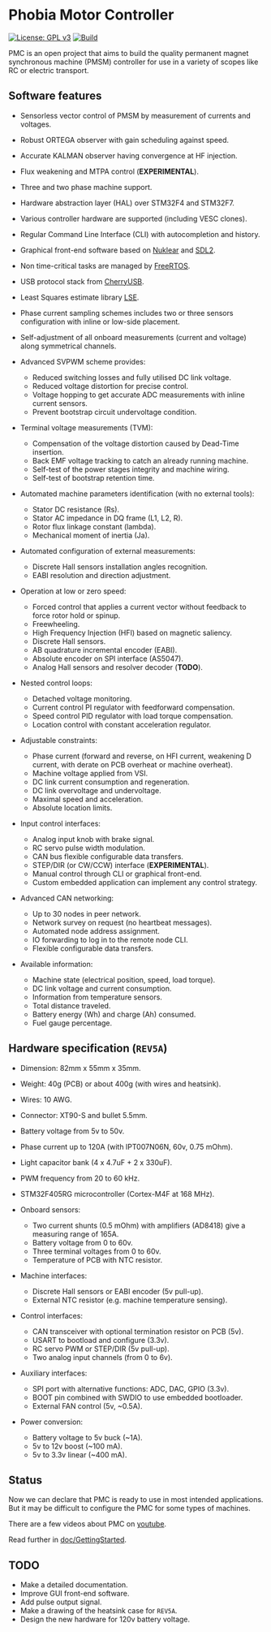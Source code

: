 # Phobia Motor Controller

[![License: GPL v3](https://img.shields.io/badge/License-GPLv3-blue.svg)](https://www.gnu.org/licenses/gpl-3.0)
[![Build](https://github.com/rombrew/phobia/actions/workflows/makefile.yml/badge.svg)](https://github.com/rombrew/phobia/actions/workflows/makefile.yml)

PMC is an open project that aims to build the quality permanent magnet
synchronous machine (PMSM) controller for use in a variety of scopes like RC or
electric transport.

## Software features

* Sensorless vector control of PMSM by measurement of currents and voltages.
* Robust ORTEGA observer with gain scheduling against speed.
* Accurate KALMAN observer having convergence at HF injection.
* Flux weakening and MTPA control (**EXPERIMENTAL**).
* Three and two phase machine support.
* Hardware abstraction layer (HAL) over STM32F4 and STM32F7.
* Various controller hardware are supported (including VESC clones).
* Regular Command Line Interface (CLI) with autocompletion and history.
* Graphical front-end software based on
  [Nuklear](https://github.com/Immediate-Mode-UI/Nuklear) and
  [SDL2](https://www.libsdl.org/).
* Non time-critical tasks are managed by
  [FreeRTOS](http://www.freertos.org/).
* USB protocol stack from
  [CherryUSB](https://github.com/sakumisu/CherryUSB).
* Least Squares estimate library
  [LSE](https://github.com/rombrew/lse).

* Phase current sampling schemes includes two or three sensors configuration
  with inline or low-side placement.
* Self-adjustment of all onboard measurements (current and voltage) along
  symmetrical channels.

* Advanced SVPWM scheme provides:
	* Reduced switching losses and fully utilised DC link voltage.
	* Reduced voltage distortion for precise control.
	* Voltage hopping to get accurate ADC measurements with inline current sensors.
	* Prevent bootstrap circuit undervoltage condition.

* Terminal voltage measurements (TVM):
	* Compensation of the voltage distortion caused by Dead-Time insertion.
	* Back EMF voltage tracking to catch an already running machine.
	* Self-test of the power stages integrity and machine wiring.
	* Self-test of bootstrap retention time.

* Automated machine parameters identification (with no external tools):
	* Stator DC resistance (Rs).
	* Stator AC impedance in DQ frame (L1, L2, R).
	* Rotor flux linkage constant (lambda).
	* Mechanical moment of inertia (Ja).

* Automated configuration of external measurements:
	* Discrete Hall sensors installation angles recognition.
	* EABI resolution and direction adjustment.

* Operation at low or zero speed:
	* Forced control that applies a current vector without feedback to
	  force rotor hold or spinup.
	* Freewheeling.
	* High Frequency Injection (HFI) based on magnetic saliency.
	* Discrete Hall sensors.
	* AB quadrature incremental encoder (EABI).
	* Absolute encoder on SPI interface (AS5047).
	* Analog Hall sensors and resolver decoder (**TODO**).

* Nested control loops:
	* Detached voltage monitoring.
	* Current control PI regulator with feedforward compensation.
	* Speed control PID regulator with load torque compensation.
	* Location control with constant acceleration regulator.

* Adjustable constraints:
	* Phase current (forward and reverse, on HFI current, weakening D current,
	  with derate on PCB overheat or machine overheat).
	* Machine voltage applied from VSI.
	* DC link current consumption and regeneration.
	* DC link overvoltage and undervoltage.
	* Maximal speed and acceleration.
	* Absolute location limits.

* Input control interfaces:
	* Analog input knob with brake signal.
	* RC servo pulse width modulation.
	* CAN bus flexible configurable data transfers.
	* STEP/DIR (or CW/CCW) interface (**EXPERIMENTAL**).
	* Manual control through CLI or graphical front-end.
	* Custom embedded application can implement any control strategy.

* Advanced CAN networking:
	* Up to 30 nodes in peer network.
	* Network survey on request (no heartbeat messages).
	* Automated node address assignment.
	* IO forwarding to log in to the remote node CLI.
	* Flexible configurable data transfers.

* Available information:
	* Machine state (electrical position, speed, load torque).
	* DC link voltage and current consumption.
	* Information from temperature sensors.
	* Total distance traveled.
	* Battery energy (Wh) and charge (Ah) consumed.
	* Fuel gauge percentage.

## Hardware specification (`REV5A`)

* Dimension: 82mm x 55mm x 35mm.
* Weight: 40g (PCB) or about 400g (with wires and heatsink).
* Wires: 10 AWG.
* Connector: XT90-S and bullet 5.5mm.
* Battery voltage from 5v to 50v.
* Phase current up to 120A (with IPT007N06N, 60v, 0.75 mOhm).
* Light capacitor bank (4 x 4.7uF + 2 x 330uF).
* PWM frequency from 20 to 60 kHz.
* STM32F405RG microcontroller (Cortex-M4F at 168 MHz).

* Onboard sensors:
	* Two current shunts (0.5 mOhm) with amplifiers (AD8418) give a
	  measuring range of 165A.
	* Battery voltage from 0 to 60v.
	* Three terminal voltages from 0 to 60v.
	* Temperature of PCB with NTC resistor.

* Machine interfaces:
	* Discrete Hall sensors or EABI encoder (5v pull-up).
	* External NTC resistor (e.g. machine temperature sensing).

* Control interfaces:
	* CAN transceiver with optional termination resistor on PCB (5v).
	* USART to bootload and configure (3.3v).
	* RC servo PWM or STEP/DIR (5v pull-up).
	* Two analog input channels (from 0 to 6v).

* Auxiliary interfaces:
	* SPI port with alternative functions: ADC, DAC, GPIO (3.3v).
	* BOOT pin combined with SWDIO to use embedded bootloader.
	* External FAN control (5v, ~0.5A).

* Power conversion:
	* Battery voltage to 5v buck (~1A).
	* 5v to 12v boost (~100 mA).
	* 5v to 3.3v linear (~400 mA).

## Status

Now we can declare that PMC is ready to use in most intended applications. But
it may be difficult to configure the PMC for some types of machines.

There are a few videos about PMC on [youtube](https://www.youtube.com/@romblv).

Read further in [doc/GettingStarted](doc/GettingStarted.md).

## TODO

* Make a detailed documentation.
* Improve GUI front-end software.
* Add pulse output signal.
* Make a drawing of the heatsink case for `REV5A`.
* Design the new hardware for 120v battery voltage.

